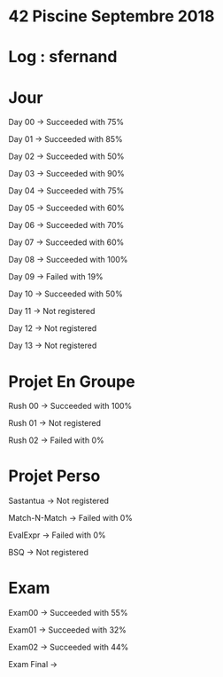 # 42  Piscine Septembre 2018 
# Log : sfernand #

# Jour
Day 00 -> Succeeded with 75% 

Day 01 -> Succeeded with 85%

Day 02 -> Succeeded with 50%

Day 03 -> Succeeded with 90%

Day 04 -> Succeeded with 75%

Day 05 -> Succeeded with 60%

Day 06 -> Succeeded with 70%

Day 07 -> Succeeded with 60%

Day 08 -> Succeeded with 100%

Day 09 -> Failed with 19%

Day 10 -> Succeeded with 50%

Day 11 -> Not registered

Day 12 -> Not registered 

Day 13 -> Not registered 

# Projet En Groupe
Rush 00 -> Succeeded with 100%

Rush 01 -> Not registered 

Rush 02 -> Failed with 0%

# Projet Perso
Sastantua -> Not registered 

Match-N-Match -> Failed with 0%

EvalExpr -> Failed with 0%

BSQ -> Not registered 

# Exam
Exam00 -> Succeeded with 55%

Exam01 -> Succeeded with 32%

Exam02 -> Succeeded with 44%

Exam Final ->
